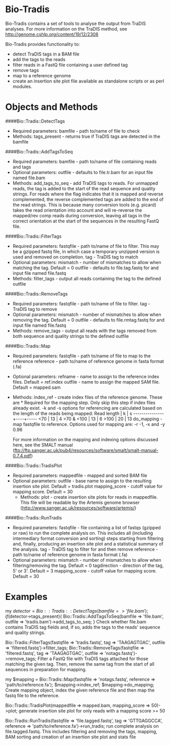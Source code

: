 Bio-Tradis
==========
Bio-Tradis contains a set of tools to analyse the output from TraDIS analyses.
For more information on the TraDIS method, see http://genome.cshlp.org/content/19/12/2308

Bio-Tradis provides functionality to:
* detect TraDIS tags in a BAM file
* add the tags to the reads
* filter reads in a FastQ file containing a user defined tag
* remove tags
* map to a reference genome
* create an insertion site plot file
available as standalone scripts or as perl modules.

Objects and Methods
===================
####Bio::Tradis::DetectTags
* Required parameters:
	bamfile - path to/name of file to check
* Methods:
	tags_present - returns true if TraDIS tags are detected in the bamfile
	
####Bio::Tradis::AddTagsToSeq
* Required parameters:
	bamfile - path to/name of file containing reads and tags
* Optional parameters:
	outfile - defaults to file.tr.bam for an input file named file.bam
* Methods:
	add_tags_to_seq - add TraDIS tags to reads. For unmapped reads, the tag
					  is added to the start of the read sequence and quality
					  strings. For reads where the flag indicates that it is
					  mapped and reverse complemented, the reverse complemented
					  tags are added to the end of the read strings.
					  This is because many conversion tools (e.g. picard) takes
					  the read orientation into account and will re-reverse the
					  mapped/rev comp reads during conversion, leaving all tags
					  in the correct orientation at the start of the sequences
					  in the resulting FastQ file.

####Bio::Tradis::FilterTags
* Required parameters:
	fastqfile - path to/name of file to filter. This may be a gzipped fastq file,
				in which case a temporary unzipped version is used and removed on
				completion.
	tag       - TraDIS tag to match
* Optional parameters:
	mismatch - number of mismatches to allow when matching the tag. Default = 0
	outfile  - defaults to file.tag.fastq for and input file named file.fastq
* Methods:
	filter_tags - output all reads containing the tag to the defined outfile
	
####Bio::Tradis::RemoveTags
* Required parameters:
	fastqfile - path to/name of file to filter.
	tag       - TraDIS tag to remove
* Optional parameters:
	mismatch - number of mismatches to allow when removing the tag. Default = 0
	outfile  - defaults to file.rmtag.fastq for and input file named file.fastq
* Methods:
	remove_tags - output all reads with the tags removed from both sequence and
				  quality strings to the defined outfile
				
####Bio::Tradis::Map
* Required parameters:
	fastqfile - path to/name of file to map to the reference
	reference - path to/name of reference genome in fasta format (.fa)
* Optional parameters:
	refname - name to assign to the reference index files. Default = ref.index
	outfile - name to assign the mapped SAM file. Default = mapped.sam
* Methods:
	index_ref - create index files of the reference genome. These are * Required
				for the mapping step. Only skip this step if index files already
				exist. -k and -s options for referencing are calculated based
				on the length of the reads being mapped:
				Read length    | k  |  s
				---------------+----+-----
				<70            | 13 |  4
				>70 & <100     | 13 |  6
				>100           | 20 |  13
	do_mapping - map fastqfile to reference. Options used for mapping are:
				 -r -1, -x and -y 0.96
				
	For more information on the mapping and indexing options discussed here, see the SMALT manual (ftp://ftp.sanger.ac.uk/pub4/resources/software/smalt/smalt-manual-0.7.4.pdf)
				
####Bio::Tradis::TradisPlot
* Required parameters:
	mappedfile - mapped and sorted BAM file
* Optional parameters:
	outfile - base name to assign to the resulting insertion site plot. Default = tradis.plot
	mapping_score - cutoff value for mapping score. Default = 30
	* Methods:
	plot - create insertion site plots for reads in mappedfile. This file will be readable by the Artemis genome browser (http://www.sanger.ac.uk/resources/software/artemis/)
	 
####Bio::Tradis::RunTradis
* Required parameters:
	fastqfile - file containing a list of fastqs (gzipped or raw) to run the 
				complete analysis on. This includes all (including 
				intermediary format conversion and sorting) steps starting from
				filtering and, finally, producing an insertion site plot and a 
				statistical summary of the analysis.
	tag - TraDIS tag to filter for and then remove
	reference - path to/name of reference genome in fasta format (.fa)
* Optional parameters:
	mismatch - number of mismatches to allow when filtering/removing the tag. Default = 0
	tagdirection - direction of the tag, 5' or 3'. Default = 3
	mapping_score - cutoff value for mapping score. Default = 30
	

Examples
========
my $detector = Bio::Tradis::DetectTags(bamfile => 'file.bam');
if($detector->tags_present){
	Bio::Tradis::AddTagsToSeq(bamfile => 'file.bam', outfile => 'tradis.bam')->add_tags_to_seq;
}
Check whether file.bam contains TraDIS tag fields and, if so, adds the tags
to the reads' sequence and quality strings.

Bio::Tradis::FilterTags(fastqfile => 'tradis.fastq', tag => 'TAAGAGTGAC', outfile => 'filtered.fastq')->filter_tags;
Bio::Tradis::RemoveTags(fastqfile => 'filtered.fastq', tag => 'TAAGAGTGAC', outfile => 'notags.fastq')->remove_tags;
Filter a FastQ file with TraDIS tags attached for those matching the given tag.
Then, remove the same tag from the start of all sequences in preparation for mapping.

my $mapping = Bio::Tradis::Map(fastqfile => 'notags.fastq', reference => 'path/to/reference.fa');
$mapping->index_ref;
$mapping->do_mapping;
Create mapping object, index the given reference file and then map the
fastq file to the reference.

Bio::Tradis::TradisPlot(mappedfile => mapped.bam, mapping_score => 50)->plot;
generate insertion site plot for only reads with a mapping score >= 50

Bio::Tradis::RunTradis(fastqfile => 'file.tagged.fastq', tag => 'GTTGAGGCCA', reference => 'path/to/reference.fa')->run_tradis;
run complete analysis on file.tagged.fastq. This includes filtering and removing
the tags, mapping, BAM sorting and creation of an insertion site plot and stats file


